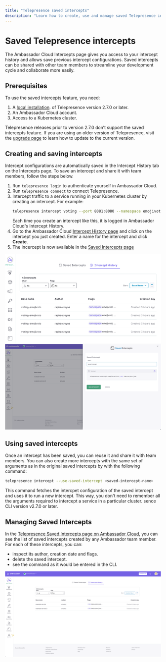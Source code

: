 ```yaml
---
title: "Telepresence saved intercepts"
description: "Learn how to create, use and manage saved Telepresence intercepts in Ambassador Cloud to streamline your development cycle and collaborate more easily."
---
```


# Saved Telepresence intercepts

The Ambassador Cloud Intercepts page gives you access to your intercept history and allows save previous intercept configurations. Saved intercepts can be shared with other team members to streamline your development cycle and collaborate more easily.

## Prerequisites

To use the saved intercepts feature, you need:

1. A [local installation](../../../telepresence/latest/install/index). of Telepresence version 2.7.0 or later.
1. An Ambassador Cloud account.
1. Access to a Kubernetes cluster.

Telepresence releases prior to version 2.7.0 don’t support the saved intercepts feature. If you are using an older version of Telepresence, visit the [upgrade page](../../../telepresence/latest/install/upgrade) to learn how to update to the current version.

## Creating and saving intercepts

Intercept configurations are automatically saved in the Intercept History tab on the Intercepts page. To save an intercept and share it with team members, follow the steps below.

1. Run `telepresence login` to authenticate yourself in Ambassador Cloud.
1. Run `telepresence connect` to connect Telepresence.
1. Intercept traffic to a service running in your Kubernetes cluster by creating an intercept. For example:
   ```bash
   telepresence intercept voting --port 8081:8080 --namespace emojivoto --http-header x-telepresence-intercept-id=test-user-1
   ```
   Each time you create an intercept like this, it is logged in Ambassador Cloud's Intercept History.
1. Go to the Ambassador Cloud [Intercept History page](https://app.getambassador.io/saved-intercepts/history) and click on the intercept you just created. 
   Enter a name for the intercept and click **Create**.
1. The incercept is now available in the [Saved Intercepts page](https://app.getambassador.io/saved-intercepts/saved-intercept)

![saved-intercepts-form](../images/telepresence-intercept-history.png)
![saved-intercepts-form](../images/telepresence-saved-intercepts-form.png)

## Using saved intercepts

Once an intercept has been saved, you can reuse it and share it with team members. You can also create more intercepts with the same set of arguments as in the original saved intercepts by with the following command:

```bash
telepresence intercept --use-saved-intercept <saved-intercept-name>
```

This command fetches the intercpet configuration of the saved intercept and uses it to run a new intercept. This way, you don't need to remember all the arguments required to intercept a service in a particular cluster.
sence CLI version v2.7.0 or later.

##  Managing Saved Intercepts

In the [Telepresence Saved Intercepts page on Ambassador Cloud](https://app.getambassador.io/saved-intercepts/saved-intercept), you can see the list of saved intercepts created by any Ambassador team member. For each of these intercepts, you can:

- inspect its author, creation date and flags.
- delete the saved intercept.
- see the command as it would be entered in the CLI.

![saved-intercepts-list](../images/telepresence-saved-intercepts-list.png)

